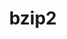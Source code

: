 ---
title: "bzip2"
layout: cache
categories: [package, v2025.07.0]
meta: {"compilers": ["apple-clang@17.0.0", "cce@18.0.0", "gcc@10.5.0", "gcc@11.1.0", "gcc@11.4.0", "gcc@12.3.0", "gcc@12.4.0", "gcc@13.2.0", "gcc@13.3.0", "gcc@7.3.1", "gcc@7.5.0", "intel-oneapi-compilers@2024.1.0", "intel-oneapi-compilers@2025.1.0", "msvc@19.39.33523"], "num_specs": 20, "num_specs_by_stack": {"aws-pcluster-neoverse_v1": 1, "aws-pcluster-x86_64_v4": 4, "bootstrap-aarch64-darwin": 1, "bootstrap-x86_64-linux-gnu": 1, "build_systems": 1, "data-vis-sdk": 1, "developer-tools-aarch64-linux-gnu": 1, "developer-tools-darwin": 1, "developer-tools-x86_64_v3-linux-gnu": 1, "e4s": 1, "e4s-cray-rhel": 1, "e4s-neoverse-v2": 1, "e4s-oneapi": 1, "e4s-rocm-external": 1, "hep": 1, "ml-darwin-aarch64-mps": 1, "ml-linux-aarch64-cpu": 1, "ml-linux-aarch64-cuda": 1, "ml-linux-x86_64-cpu": 1, "ml-linux-x86_64-cuda": 1, "ml-linux-x86_64-rocm": 1, "radiuss": 1, "radiuss-aws": 1, "radiuss-aws-aarch64": 1, "root": 20, "tutorial": 2, "windows-vis": 1}, "oss": ["amzn2", "centos7", "rhel8", "sequoia", "ubuntu18.04", "ubuntu20.04", "ubuntu22.04", "ubuntu24.04", "windows10.0.20348"], "platforms": ["darwin", "linux", "windows"], "stacks": ["aws-pcluster-neoverse_v1", "aws-pcluster-x86_64_v4", "bootstrap-aarch64-darwin", "bootstrap-x86_64-linux-gnu", "build_systems", "data-vis-sdk", "developer-tools-aarch64-linux-gnu", "developer-tools-darwin", "developer-tools-x86_64_v3-linux-gnu", "e4s", "e4s-cray-rhel", "e4s-neoverse-v2", "e4s-oneapi", "e4s-rocm-external", "hep", "ml-darwin-aarch64-mps", "ml-linux-aarch64-cpu", "ml-linux-aarch64-cuda", "ml-linux-x86_64-cpu", "ml-linux-x86_64-cuda", "ml-linux-x86_64-rocm", "radiuss", "radiuss-aws", "radiuss-aws-aarch64", "root", "tutorial", "windows-vis"], "targets": ["aarch64", "neoverse_v1", "neoverse_v2", "x86_64", "x86_64_v3", "x86_64_v4"], "versions": ["1.0.8"]}
spec_details: [{"compiler": "gcc@7.3.1", "hash": "33xrlfzybzhjxetsit3ai2vgf6mdro5l", "os": "amzn2", "platform": "linux", "size": "-", "stacks": ["radiuss-aws-aarch64", "root"], "target": "aarch64", "variants": ["build_system=generic", "~debug", "~pic", "+shared"], "versions": ["1.0.8"]}, {"compiler": "gcc@13.2.0", "hash": "3pxl62aw7dfqyke6pwkquoxpbgktkwmn", "os": "ubuntu24.04", "platform": "linux", "size": "-", "stacks": ["bootstrap-x86_64-linux-gnu", "ml-linux-x86_64-cpu", "ml-linux-x86_64-cuda", "ml-linux-x86_64-rocm", "root"], "target": "x86_64_v3", "variants": ["build_system=generic", "~debug", "~pic", "+shared"], "versions": ["1.0.8"]}, {"compiler": "gcc@7.3.1", "hash": "46a4i4qo25zn6xzrsgaj3p6pu5f4qrng", "os": "amzn2", "platform": "linux", "size": "-", "stacks": ["radiuss-aws", "root"], "target": "x86_64_v3", "variants": ["build_system=generic", "~debug", "~pic", "+shared"], "versions": ["1.0.8"]}, {"compiler": "gcc@7.5.0", "hash": "7nq2cbs5kuz4frkpxu5u6b22gf3jfasa", "os": "ubuntu18.04", "platform": "linux", "size": "-", "stacks": ["build_systems", "radiuss", "root"], "target": "x86_64_v3", "variants": ["build_system=generic", "~debug", "~pic", "+shared"], "versions": ["1.0.8"]}, {"compiler": "cce@18.0.0", "hash": "efwexiztrtaxoc5x2isovibwqt64eurs", "os": "rhel8", "platform": "linux", "size": "-", "stacks": ["e4s-cray-rhel", "root"], "target": "x86_64_v3", "variants": ["build_system=generic", "~debug", "~pic", "+shared"], "versions": ["1.0.8"]}, {"compiler": "gcc@10.5.0", "hash": "fjgphmkkpvtbx2f2jqh6wibysvx4ir2o", "os": "centos7", "platform": "linux", "size": "-", "stacks": ["developer-tools-x86_64_v3-linux-gnu", "root"], "target": "x86_64_v3", "variants": ["build_system=generic", "~debug", "~pic", "+shared"], "versions": ["1.0.8"]}, {"compiler": "gcc@11.1.0", "hash": "lkh6bigia5frd2z7vtq4yaquzlg5zbi2", "os": "ubuntu20.04", "platform": "linux", "size": "-", "stacks": ["data-vis-sdk", "root"], "target": "x86_64_v3", "variants": ["build_system=generic", "~debug", "~pic", "+shared"], "versions": ["1.0.8"]}, {"compiler": "msvc@19.39.33523", "hash": "nqa6yrwn6nrbgggzjqahbellddol77nz", "os": "windows10.0.20348", "platform": "windows", "size": "-", "stacks": ["root", "windows-vis"], "target": "x86_64", "variants": ["build_system=generic", "~debug", "~pic", "~shared"], "versions": ["1.0.8"]}, {"compiler": "intel-oneapi-compilers@2024.1.0", "hash": "o54yyavmqxwc4kpp4lpjpj6phj2gncek", "os": "amzn2", "platform": "linux", "size": "-", "stacks": ["aws-pcluster-x86_64_v4", "root"], "target": "x86_64_v3", "variants": ["build_system=generic", "~debug", "~pic", "+shared"], "versions": ["1.0.8"]}, {"compiler": "gcc@11.4.0", "hash": "o63t4akvnfao33kd5o6cwvmkaeid466a", "os": "ubuntu22.04", "platform": "linux", "size": "-", "stacks": ["e4s-neoverse-v2", "root"], "target": "neoverse_v2", "variants": ["build_system=generic", "~debug", "~pic", "+shared"], "versions": ["1.0.8"]}, {"compiler": "intel-oneapi-compilers@2024.1.0", "hash": "qlqneiwdqciecyyxktlbzwdzbmi4qfag", "os": "amzn2", "platform": "linux", "size": "-", "stacks": ["aws-pcluster-x86_64_v4", "root"], "target": "x86_64_v4", "variants": ["build_system=generic", "~debug", "~pic", "+shared"], "versions": ["1.0.8"]}, {"compiler": "intel-oneapi-compilers@2024.1.0", "hash": "r6dtssyn2nrxbyqrz557i2hdsajahxh6", "os": "amzn2", "platform": "linux", "size": "-", "stacks": ["aws-pcluster-x86_64_v4", "root"], "target": "x86_64_v4", "variants": ["build_system=generic", "~debug", "~pic", "+shared"], "versions": ["1.0.8"]}, {"compiler": "gcc@13.3.0", "hash": "slktvsbygy6svxjmak5rrnv24fkx3niq", "os": "rhel8", "platform": "linux", "size": "-", "stacks": ["developer-tools-aarch64-linux-gnu", "root"], "target": "aarch64", "variants": ["build_system=generic", "~debug", "~pic", "+shared"], "versions": ["1.0.8"]}, {"compiler": "gcc@12.4.0", "hash": "t6ydbmep4lhknoth5gn5mwhmg2s4jrhc", "os": "amzn2", "platform": "linux", "size": "-", "stacks": ["aws-pcluster-neoverse_v1", "root"], "target": "neoverse_v1", "variants": ["build_system=generic", "~debug", "~pic", "+shared"], "versions": ["1.0.8"]}, {"compiler": "gcc@13.2.0", "hash": "ti3su7z5tsite22cx2i3fe56fqypzvgy", "os": "ubuntu24.04", "platform": "linux", "size": "-", "stacks": ["ml-linux-aarch64-cpu", "ml-linux-aarch64-cuda", "root"], "target": "aarch64", "variants": ["build_system=generic", "~debug", "~pic", "+shared"], "versions": ["1.0.8"]}, {"compiler": "intel-oneapi-compilers@2024.1.0", "hash": "uznewbmrnoc6kik4v2aayxirybzkkgit", "os": "amzn2", "platform": "linux", "size": "-", "stacks": ["aws-pcluster-x86_64_v4", "root"], "target": "x86_64_v3", "variants": ["build_system=generic", "~debug", "~pic", "+shared"], "versions": ["1.0.8"]}, {"compiler": "gcc@12.3.0", "hash": "v2dloxo6hez5e5iza5375atyg24qfsov", "os": "ubuntu22.04", "platform": "linux", "size": "-", "stacks": ["root", "tutorial"], "target": "x86_64_v3", "variants": ["build_system=generic", "~debug", "~pic", "+shared"], "versions": ["1.0.8"]}, {"compiler": "intel-oneapi-compilers@2025.1.0", "hash": "vsbsy6reiexbpsa6y3zuolgeiblqsiyr", "os": "ubuntu22.04", "platform": "linux", "size": "-", "stacks": ["e4s-oneapi", "root"], "target": "x86_64_v3", "variants": ["build_system=generic", "~debug", "~pic", "+shared"], "versions": ["1.0.8"]}, {"compiler": "gcc@11.4.0", "hash": "vy2ggzhuzo7pav5clvz6dvamexpeaadk", "os": "ubuntu22.04", "platform": "linux", "size": "-", "stacks": ["e4s", "e4s-rocm-external", "hep", "root", "tutorial"], "target": "x86_64_v3", "variants": ["build_system=generic", "~debug", "~pic", "+shared"], "versions": ["1.0.8"]}, {"compiler": "apple-clang@17.0.0", "hash": "yt4337pqumr6hztiwwfgplz3qn7e4x5s", "os": "sequoia", "platform": "darwin", "size": "-", "stacks": ["bootstrap-aarch64-darwin", "developer-tools-darwin", "ml-darwin-aarch64-mps", "root"], "target": "aarch64", "variants": ["build_system=generic", "~debug", "~pic", "+shared"], "versions": ["1.0.8"]}]
---